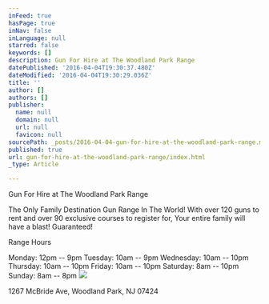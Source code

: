 ```yaml
---
inFeed: true
hasPage: true
inNav: false
inLanguage: null
starred: false
keywords: []
description: Gun For Hire at The Woodland Park Range
datePublished: '2016-04-04T19:30:37.480Z'
dateModified: '2016-04-04T19:30:29.036Z'
title: ''
author: []
authors: []
publisher:
  name: null
  domain: null
  url: null
  favicon: null
sourcePath: _posts/2016-04-04-gun-for-hire-at-the-woodland-park-range.md
published: true
url: gun-for-hire-at-the-woodland-park-range/index.html
_type: Article

---
```

Gun For Hire at The Woodland Park Range

The Only Family Destination Gun Range In The World!
With over 120 guns to rent and over 90 exclusive courses to register for, Your entire family will have a blast! Guaranteed! 

Range Hours 

Monday: 12pm -- 9pm
Tuesday: 10am -- 9pm
Wednesday: 10am -- 10pm
Thursday: 10am -- 10pm
Friday: 10am -- 10pm
Saturday: 8am -- 10pm
Sunday: 8am -- 8pm
![](https://the-grid-user-content.s3-us-west-2.amazonaws.com/287e05d0-ecc3-42fe-87dd-3e2f0910b71b.jpg)

1267 McBride Ave, Woodland Park, NJ 07424